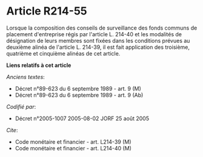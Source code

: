 # Article R214-55

Lorsque la composition des conseils de surveillance des fonds communs de placement d'entreprise régis par l'article L. 214-40
et les modalités de désignation de leurs membres sont fixées dans les conditions prévues au deuxième alinéa de l'article L.
214-39, il est fait application des troisième, quatrième et cinquième alinéas de cet article.

**Liens relatifs à cet article**

_Anciens textes_:

  - Décret n°89-623 du 6 septembre 1989 - art. 9 (M)
  - Décret n°89-623 du 6 septembre 1989 - art. 9 (Ab)

_Codifié par_:

  - Décret n°2005-1007 2005-08-02 JORF 25 août 2005

_Cite_:

  - Code monétaire et financier - art. L214-39 (M)
  - Code monétaire et financier - art. L214-40 (M)
